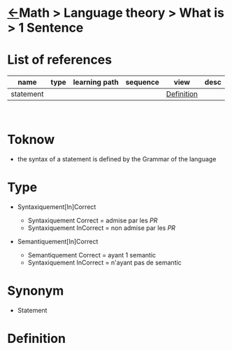 <head><link rel="stylesheet" href="../../../../md.css"/><script src="../../../../md.js"></script></head>

[//]: #(Reference)
[Repo_Readme]:   ../list/object_list.md

[Statement_Whatis]:  ../whatis/statement_whatis.md



# [&larr;][Repo_Readme]Math > Language theory > What is > 1 Sentence




# List of references
|name|type|learning path|sequence|view|desc|
|-|-|-|-|-|-|
|statement||||[Definition][Statement_Whatis]
<br>


# Toknow
- the syntax of a statement is defined by the Grammar of the language
# Type
- Syntaxiquement[In]Correct
  - Syntaxiquement Correct = admise par les *PR*
  - Syntaxiquement InCorrect = non admise par les *PR*

- Semantiquement[In]Correct
  - Semantiquement Correct = ayant 1 semantic
  - Syntaxiquement InCorrect = n'ayant pas de semantic
# Synonym
- Statement

# Definition
